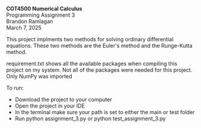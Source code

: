 **COT4500 Numerical Calculus**<br>
Programming Assignment 3<br>
Brandon Ramlagan<br>
March 7, 2025<br>

This project implments two methods for solving ordinary differential equations. These two methods are the Euler's method and the Runge-Kutta method.

requirement.txt shows all the available packages when compiling this project on my system. Not all of the packages were needed for this project.
Only NumPy was imported

To run:
- Download the project to your computer
- Open the project in your IDE
- In the terminal make sure your path is set to either the main or test folder
- Run python assignment_3.py or python test_assignment_3.py

